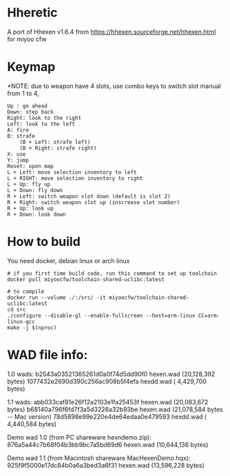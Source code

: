 # Hheretic
A port of Hhexen v1.6.4 from https://hhexen.sourceforge.net/hhexen.html for miyoo cfw

# Keymap
*NOTE: due to weapon have 4 slots, use combo keys to switch slot manual from 1 to 4, 
~~~
Up : go ahead
Down: step back
Right: look to the right
Left: look to the left
A: fire
B: strafe
	(B + Left: strafe left)
	(B + Right: strafe right)
X: use
Y: jump
Reset: open map
L + Left: move selection inventory to left
L + RIGHT: move selection inventory to right
L + Up: fly up
L + Down: fly down
R + Left: switch weapon slot down (default is slot 2)
R + Right: switch weapon slot up (inscrease slot number)
R + Up: look up
R + Down: look down
~~~
# How to build
You need docker, debian linux or arch linux
~~~
# if you first time build code, run this command to set up toolchain
docker pull miyoocfw/toolchain-shared-uclibc:latest

# to compile
docker run --volume ./:/src/ -it miyoocfw/toolchain-shared-uclibc:latest
cd src
./configure --disable-gl --enable-fullscreen --host=arm-linux CC=arm-linux-gcc
make -j $(nproc)
~~~

# WAD file info:

1.0 wads:
  b2543a03521365261d0a0f74d5dd90f0  hexen.wad (20,128,392 bytes)
  1077432e2690d390c256ac908b5f4efa  hexdd.wad ( 4,429,700 bytes)

1.1 wads:
  abb033caf81e26f12a2103e1fa25453f  hexen.wad (20,083,672 bytes)
  b68140a796f6fd7f3a5d3226a32b93be  hexen.wad (21,078,584 bytes -- Mac version)
  78d5898e99e220e4de64edaa0e479593  hexdd.wad ( 4,440,584 bytes)

Demo wad 1.0 (from PC shareware hexndemo.zip):
  876a5a44c7b68f04b3bb9bc7a5bd69d6  hexen.wad (10,644,136 bytes)

Demo wad 1.1 (from Macintosh shareware MacHexenDemo.hqx):
  925f9f5000e17dc84b0a6a3bed3a6f31  hexen.wad (13,596,228 bytes)